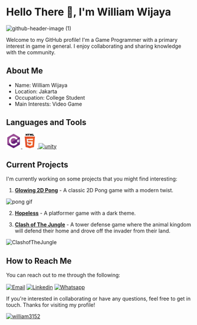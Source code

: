 # Hello There 👋, I'm William Wijaya

![github-header-image (1)](https://github.com/William3152/William3152/assets/116702856/ca9abd28-d5b7-4a54-ba51-14637619d17a)

Welcome to my GitHub profile! I'm a Game Programmer with a primary interest in game in general. I enjoy collaborating and sharing knowledge with the community.


## About Me

- Name: William Wijaya
- Location: Jakarta
- Occupation: College Student
- Main Interests: Video Game

## Languages and Tools
<p align="left"> <a href="https://www.w3schools.com/cs/" target="_blank" rel="noreferrer"> <img src="https://raw.githubusercontent.com/devicons/devicon/master/icons/csharp/csharp-original.svg" alt="csharp" width="40" height="40"/> </a> <a href="https://www.w3.org/html/" target="_blank" rel="noreferrer"> <img src="https://raw.githubusercontent.com/devicons/devicon/master/icons/html5/html5-original-wordmark.svg" alt="html5" width="40" height="40"/> </a> <a href="https://unity.com/" target="_blank" rel="noreferrer"> <img src="https://www.vectorlogo.zone/logos/unity3d/unity3d-icon.svg" alt="unity" width="40" height="40"/> </a> </p>


## Current Projects

I'm currently working on some projects that you might find interesting:

1. **[Glowing 2D Pong](https://github.com/William3152/2D-Pong)** - A classic 2D Pong game with a modern twist.

![pong gif](https://github.com/William3152/William3152/assets/116702856/6edd7e27-cd85-4061-af2e-ebad54eb0efc) 

2. **[Hopeless](https://github.com/William3152/Hopeless)** - A platformer game with a dark theme.

   
3. **[Clash of The Jungle](https://github.com/William3152/Clash-of-The-Jungle)** - A tower defense game where the animal kingdom will defend their home and drove off the invader from their land.

![ClashofTheJungle](https://github.com/William3152/William3152/assets/116702856/f5a6ebb5-c334-42b2-8429-baa840eb46c6)

## How to Reach Me

You can reach out to me through the following:
</p>
<a href="williamwijaya010803@gmail.com" target="blank"><img align="center" src="https://github.com/William3152/William3152/assets/116702856/fb7589fe-d26c-44b7-ae77-670a59bb206a" alt="Email" height="50" width="50" /></a>
<a href="https://linkedin.com/in/william wijaya" target="blank"><img align="center" src="https://raw.githubusercontent.com/rahuldkjain/github-profile-readme-generator/master/src/images/icons/Social/linked-in-alt.svg" alt="Linkedin" height="50" width="50" /></a>
<a href="https://wa.link/h6ci53" target="blank"><img align="center" src="https://github.com/William3152/William3152/assets/116702856/44c73cd1-e97c-44d6-a85e-ac4c9b7ed055" alt="Whatsapp" height="50" width="50" /></a>
</p>

If you're interested in collaborating or have any questions, feel free to get in touch. Thanks for visiting my profile!

<p align="left"> <a href="https://github.com/ryo-ma/github-profile-trophy"><img src="https://github-profile-trophy.vercel.app/?username=william3152" alt="william3152" /></a> </p>







